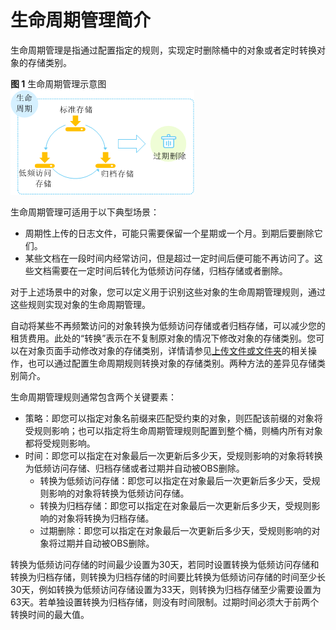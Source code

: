 # 生命周期管理简介<a name="zh-cn_topic_0086375577"></a>

生命周期管理是指通过配置指定的规则，实现定时删除桶中的对象或者定时转换对象的存储类别。

**图 1**  生命周期管理示意图<a name="fig18775193517274"></a>  
![](figures/生命周期管理示意图.png "生命周期管理示意图")

生命周期管理可适用于以下典型场景：

-   周期性上传的日志文件，可能只需要保留一个星期或一个月。到期后要删除它们。
-   某些文档在一段时间内经常访问，但是超过一定时间后便可能不再访问了。这些文档需要在一定时间后转化为低频访问存储，归档存储或者删除。

对于上述场景中的对象，您可以定义用于识别这些对象的生命周期管理规则，通过这些规则实现对象的生命周期管理。

自动将某些不再频繁访问的对象转换为低频访问存储或者归档存储，可以减少您的租赁费用。此处的“转换”表示在不复制原对象的情况下修改对象的存储类别。您可以在对象页面手动修改对象的存储类别，详情请参见[上传文件或文件夹](上传文件或文件夹.md)的相关操作，也可以通过配置生命周期规则转换对象的存储类别。两种方法的差异见存储类别简介。

生命周期管理规则通常包含两个关键要素：

-   策略：即您可以指定对象名前缀来匹配受约束的对象，则匹配该前缀的对象将受规则影响；也可以指定将生命周期管理规则配置到整个桶，则桶内所有对象都将受规则影响。
-   时间：即您可以指定在对象最后一次更新后多少天，受规则影响的对象将转换为低频访问存储、归档存储或者过期并自动被OBS删除。
    -   转换为低频访问存储：即您可以指定在对象最后一次更新后多少天，受规则影响的对象将转换为低频访问存储。
    -   转换为归档存储：即您可以指定在对象最后一次更新后多少天，受规则影响的对象将转换为归档存储。
    -   过期删除：即您可以指定在对象最后一次更新后多少天，受规则影响的对象将过期并自动被OBS删除。


转换为低频访问存储的时间最少设置为30天，若同时设置转换为低频访问存储和转换为归档存储，则转换为归档存储的时间要比转换为低频访问存储的时间至少长30天，例如转换为低频访问存储设置为33天，则转换为归档存储至少需要设置为63天。若单独设置转换为归档存储，则没有时间限制。过期时间必须大于前两个转换时间的最大值。

